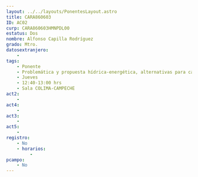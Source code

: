```yaml
---
layout: ../../layouts/PonentesLayout.astro
title: CARA860603
ID: AC02
curp: CARA860603HMNPDL00
estatus: Dos
nombre: Alfonso Capilla Rodríguez
grado: Mtro.
datosextranjero:
    - 
tags:
    - Ponente
    - Problemática y propuesta hídrica-energética, alternativas para caso de estudio, Baja California
    - Jueves
    - 12:40-13:00 hrs
    - Sala COLIMA-CAMPECHE
act2: 
    - 
act4: 
    - 
act3: 
    - 
act5: 
    - 
registro:
    - No
    - horarios:
         -
pcampo:
    - No
---
```

